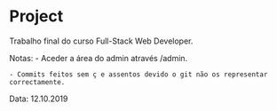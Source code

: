 # Project
Trabalho final do curso Full-Stack Web Developer.

Notas:
    - Aceder a área do admin através /admin.

    - Commits feitos sem ç e assentos devido o git não os representar correctamente.  


Data: 12.10.2019